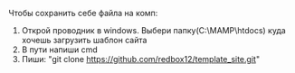 Чтобы сохранить себе файла на комп:
1. Открой проводник в windows. Выбери папку(C:\MAMP\htdocs) куда хочешь загрузить шаблон сайта
2. В пути напиши cmd
3. Пиши: "git clone https://github.com/redbox12/template_site.git"


